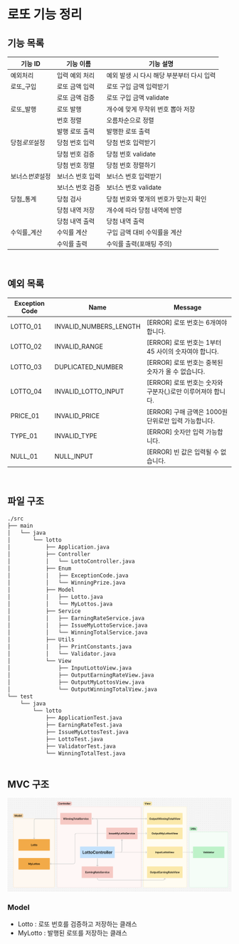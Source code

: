 # 로또 기능 정리

## 기능 목록

| 기능 ID          | 기능 이름        | 기능 설명                                 |
| ---------------- | ---------------- | ----------------------------------------- |
| 예외처리         | 입력 예외 처리   | 예외 발생 시 다시 해당 부분부터 다시 입력 |
| 로또\_구입       | 로또 금액 입력   | 로또 구입 금액 입력받기                   |
|                  | 로또 금액 검증   | 로또 구입 금액 validate                   |
| 로또\_발행       | 로또 발행        | 개수에 맞게 무작위 번호 뽑아 저장         |
|                  | 번호 정렬        | 오름차순으로 정렬                         |
|                  | 발행 로또 출력   | 발행한 로또 출력                          |
| 당첨*로또*설정   | 당첨 번호 입력   | 당첨 번호 입력받기                        |
|                  | 당첨 번호 검증   | 당첨 번호 validate                        |
|                  | 당첨 번호 정렬   | 당첨 번호 정렬하기                        |
| 보너스*번호*설정 | 보너스 번호 입력 | 보너스 번호 입력받기                      |
|                  | 보너스 번호 검증 | 보너스 번호 validate                      |
| 당첨\_통계       | 당첨 검사        | 당첨 번호와 몇개의 번호가 맞는지 확인     |
|                  | 당첨 내역 저장   | 개수에 따라 당첨 내역에 반영              |
|                  | 당첨 내역 출력   | 당첨 내역 출력                            |
| 수익률\_계산     | 수익률 계산      | 구입 금액 대비 수익률을 계산              |
|                  | 수익률 출력      | 수익률 출력(포매팅 주의)                  |

<br>

## 예외 목록

| Exception Code | Name                   | Message                                                      |
| -------------- | ---------------------- | ------------------------------------------------------------ |
| LOTTO_01       | INVALID_NUMBERS_LENGTH | \[ERROR] 로또 번호는 6개여야 합니다.                         |
| LOTTO_02       | INVALID_RANGE          | \[ERROR] 로또 번호는 1부터 45 사이의 숫자여야 합니다.        |
| LOTTO_03       | DUPLICATED_NUMBER      | \[ERROR] 로또 번호는 중복된 숫자가 올 수 없습니다.           |
| LOTTO_04       | INVALID_LOTTO_INPUT    | \[ERROR] 로또 번호는 숫자와 구분자(,)로만 이루어져야 합니다. |
| PRICE_01       | INVALID_PRICE          | \[ERROR] 구매 금액은 1000원 단위로만 입력 가능합니다.        |
| TYPE_01        | INVALID_TYPE           | \[ERROR] 숫자만 입력 가능합니다.                             |
| NULL_01        | NULL_INPUT             | \[ERROR] 빈 값은 입력될 수 없습니다.                         |

<br>

## 파일 구조

```shell
./src
├── main
│   └── java
│       └── lotto
│           ├── Application.java
│           ├── Controller
│           │   └── LottoController.java
│           ├── Enum
│           │   ├── ExceptionCode.java
│           │   └── WinningPrize.java
│           ├── Model
│           │   ├── Lotto.java
│           │   └── MyLottos.java
│           ├── Service
│           │   ├── EarningRateService.java
│           │   ├── IssueMyLottoService.java
│           │   └── WinningTotalService.java
│           ├── Utils
│           │   ├── PrintConstants.java
│           │   └── Validator.java
│           └── View
│               ├── InputLottoView.java
│               ├── OutputEarningRateView.java
│               ├── OutputMyLottosView.java
│               └── OutputWinningTotalView.java
└── test
    └── java
        └── lotto
            ├── ApplicationTest.java
            ├── EarningRateTest.java
            ├── IssueMyLottosTest.java
            ├── LottoTest.java
            ├── ValidatorTest.java
            └── WinningTotalTest.java


```

## MVC 구조

![alt text](<../img/스크린샷 2024-11-02 오후 4.28.08.png>)

### Model

- Lotto : 로또 번호를 검증하고 저장하는 클래스
- MyLotto : 발행된 로또를 저장하는 클래스
